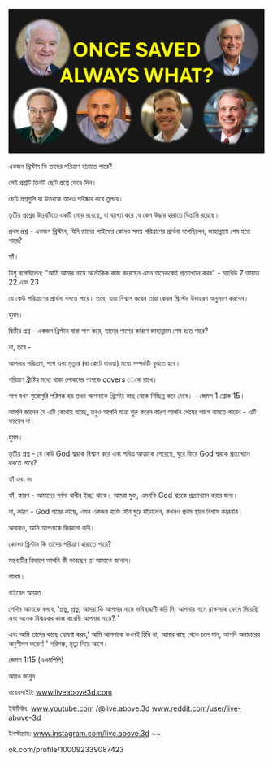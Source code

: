 ![Video cover image](../cover.jpg "cover photo")

একজন খ্রিস্টান কি তাদের পরিত্রাণ হারাতে পারে?

সেই প্রশ্নটি তিনটি ছোট প্রশ্নে ভেঙে দিন।

ছোট প্রশ্নগুলি যা উত্তরকে আরও পরিষ্কার করে তুলবে।

তৃতীয় প্রশ্নের উত্তরটিতে একটি মোড় রয়েছে, যা ব্যাখ্যা করে যে কেন উদ্ধার হারাতে বিভ্রান্তি রয়েছে।

প্রথম প্রশ্ন - একজন খ্রিস্টান, যিনি তাদের লাইভের কোনও সময় পরিত্রাণের প্রার্থনা বলেছিলেন, জাহান্নামে শেষ হতে পারে?

হ্যাঁ।

যিশু বলেছিলেন: "আমি আমার নামে অলৌকিক কাজ করেছেন এমন অনেককেই প্রত্যাখ্যান করব" - ম্যাথিউ 7 আয়াত 22 এবং 23

যে কেউ পরিত্রাণের প্রার্থনা বলতে পারে। তবে, যারা বিশ্বাস করেন তারা কেবল খ্রিস্টের উদাহরণ অনুসরণ করবেন।

হুমম।

দ্বিতীয় প্রশ্ন - একজন খ্রিস্টান যারা পাপ করে, তাদের পাপের কারণে জাহান্নামে শেষ হতে পারে?

না, তবে -

আপনার পরিত্রাণ, পাপ এবং মৃত্যুর (বা কেটে যাওয়া) মধ্যে সম্পর্কটি বুঝতে হবে।

পরিত্রাণ খ্রীষ্টের মধ্যে থাকা লোকদের পাপকে covers েকে রাখে।

পাপ যখন পুরোপুরি পরিপক্ক হয় তখন আপনাকে খ্রিস্টের কাছ থেকে বিচ্ছিন্ন করে দেবে। - জেমস 1 শ্লোক 15।

আপনি জানেন যে এটি কোথায় যাচ্ছে, তবুও আপনি যাত্রা শুরু করেন কারণ আপনি শেষের আগে নামতে পারেন - এটি করবেন না।

হুমম।

তৃতীয় প্রশ্ন - যে কেউ God শ্বরকে বিশ্বাস করে এবং পবিত্র আত্মাকে পেয়েছে, ঘুরে ফিরে God শ্বরকে প্রত্যাখ্যান করতে পারে?

হ্যাঁ এবং নং

হ্যাঁ, কারণ - আমাদের সর্বদা স্বাধীন ইচ্ছা থাকে। আমরা মুক্ত, এমনকি God শ্বরকে প্রত্যাখ্যান করার জন্য।

না, কারণ - God শ্বরের কাছে, এমন একজন ব্যক্তি যিনি ঘুরে দাঁড়ালেন, কখনও প্রথম স্থানে বিশ্বাস করেননি।

আবারও, আমি আপনাকে জিজ্ঞাসা করি।

কোনও খ্রিস্টান কি তাদের পরিত্রাণ হারাতে পারে?

মন্তব্যটির বিভাগে আপনি কী ভাবছেন তা আমাকে জানান।

শালম।

বাইবেল আয়াত

সেদিন আমাকে বলবে, 'প্রভু, প্রভু, আমরা কি আপনার নামে ভবিষ্যদ্বাণী করি নি, আপনার নামে রাক্ষসকে ফেলে দিয়েছি এবং অনেক বিস্ময়কর কাজ করেছি আপনার নামে? '

এবং আমি তাদের কাছে ঘোষণা করব,' আমি আপনাকে কখনই চিনি না; আমার কাছ থেকে চলে যান, আপনি অনাচারের অনুশীলন করেন! ' পরিপক্ক, মৃত্যু নিয়ে আসে।

জেমস 1:15 (এএমপিসি)

আরও জানুন

ওয়েবসাইট: www.liveabove3d.com

ইউটিউব: www.youtube.com /@live.above.3d www.reddit.com/user/live-above-3d

ইনস্টাগ্রাম: www.instagram.com/live.above.3d ~~

ok.com/profile/100092339087423
